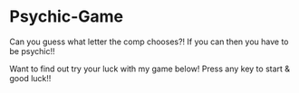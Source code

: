 # Psychic-Game

Can you guess what letter the comp chooses?! 
If you can then you have to be psychic!!

Want to find out try your luck with my game below!
Press any key to start & good luck!!